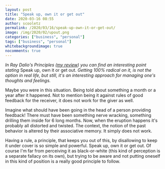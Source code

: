 ```yaml
---
layout: post
title: "Speak up, own it or get out"
date: 2020-03-16 08:55
author: scooletz
permalink: /2020/03/16/speak-up-own-it-or-get-out/
image: /img/2020/02/upout.png
categories: ["business", "personal"]
tags: ["business", "personal"]
whitebackgroundimage: true
nocomments: true
---
```


*In Ray Dalio's Principles ([my review](https://www.goodreads.com/review/show/2254565243)) you can find an interesting point stating* Speak up, own it or get out. *Getting 100% radical on it, is not the option in real life, but still, it's an interesting approach for managing one's thoughts and feelings.*

Maybe you were in this situation. Being told about something a month or a year after it happened. Not to mention being it against rules of good feedback for the receiver, it does not work for the giver as well.

Imagine what should have been going in the head of a person providing feedback! There must have been something nerve wracking, something drilling them inside for 6 long months. Now, when the eruption happens it's probably all distorted and twisted. The context, the notion of the past behavior is altered by their associative memory. It simply does not work.

Having a rule, a principle, that keeps you out of this, by disallowing to keep it under cover is so simple and powerful. Speak up, own it or get out. Of course I'm far from perceiving it as black-or-white (this kind of perception is a separate fallacy on its own), but trying to be aware and not putting oneself in this kind of position is a really good principle to follow.

